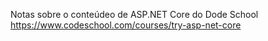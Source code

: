 Notas sobre o conteúdeo de ASP.NET Core do Dode School
https://www.codeschool.com/courses/try-asp-net-core